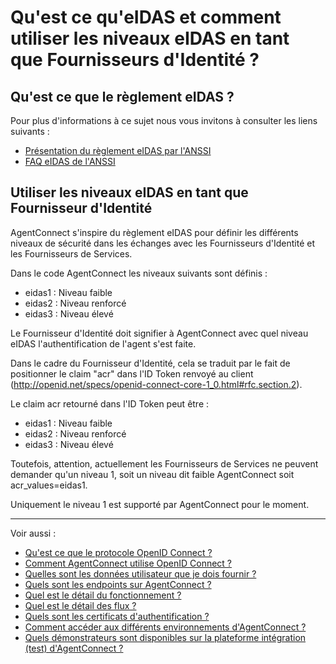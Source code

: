 # Qu'est ce qu'eIDAS et comment utiliser les niveaux eIDAS en tant que Fournisseurs d'Identité ?

## Qu'est ce que le règlement eIDAS ? 

Pour plus d'informations à ce sujet nous vous invitons à consulter les liens suivants :

- [Présentation du règlement eIDAS par l'ANSSI](https://www.ssi.gouv.fr/administration/reglementation/confiance-numerique/le-reglement-eidas/#:~:text=Substantiel%20%3A%20%C3%A0%20ce%20niveau%2C%20l,'alt%C3%A9ration%20de%20l'identit%C3%A9.)
- [FAQ eIDAS de l'ANSSI](https://www.ssi.gouv.fr/uploads/2017/01/eidas_faq_anssi.pdf)

## Utiliser les niveaux eIDAS en tant que Fournisseur d'Identité

AgentConnect s'inspire du règlement eIDAS pour définir les différents niveaux de sécurité dans les échanges avec les Fournisseurs d'Identité et les Fournisseurs de Services. 

Dans le code AgentConnect les niveaux suivants sont définis :

* eidas1 : Niveau faible
* eidas2 : Niveau renforcé
* eidas3 : Niveau élevé

Le Fournisseur d'Identité doit signifier à AgentConnect avec quel niveau eIDAS l'authentification de l'agent s'est faite. 

Dans le cadre du Fournisseur d'Identité, cela se traduit par le fait de positionner le claim "acr" dans l'ID Token renvoyé au client (http://openid.net/specs/openid-connect-core-1_0.html#rfc.section.2).

Le claim acr retourné dans l'ID Token peut être :

* eidas1 : Niveau faible
* eidas2 : Niveau renforcé
* eidas3 : Niveau élevé

Toutefois, attention, actuellement les Fournisseurs de Services ne peuvent demander qu'un niveau 1, soit un niveau dit faible AgentConnect soit acr_values=eidas1. 

Uniquement le niveau 1 est supporté par AgentConnect pour le moment.


---

Voir aussi : 
- [Qu'est ce que le protocole OpenID Connect ?](../technique_fca_fi/technique_oidc_fi.md)
- [Comment AgentConnect utilise OpenID Connect ?](../technique_fca_fi/technique_fca_oidc_fi.md)
- [Quelles sont les données utilisateur que je dois fournir ?](../technique_fca_fi/donnees_utilisateurs_fi.md)
- [Quels sont les endpoints sur AgentConnect ?](../fonctionnement_fca_fi/endpoints_fi.md)
- [Quel est le détail du fonctionnement ?](../fonctionnement_fca_fi/details_fonctionnement_fi.md)
- [Quel est le détail des flux ?](../fonctionnement_fca_fi/details_flux_fi.md)
- [Quels sont les certificats d'authentification ?](../fonctionnement_fca_fi/certificats_fi.md)
- [Comment accéder aux différents environnements d'AgentConnect ?](../test_fca_fi/fca_env_fi.md)
- [Quels démonstrateurs sont disponibles sur la plateforme intégration (test) d'AgentConnect ?](../test_fca_fi/test_fca_demonstrateur_fi.md)